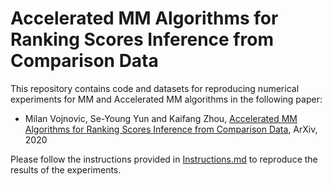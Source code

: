 # Accelerated MM Algorithms for Ranking Scores Inference from Comparison Data

This repository contains code and datasets for reproducing numerical experiments for MM and Accelerated MM algorithms in the following paper:
* Milan Vojnovic, Se-Young Yun and Kaifang Zhou, [Accelerated MM Algorithms for Ranking Scores Inference from Comparison Data](https://arxiv.org/abs/1901.00150), ArXiv, 2020

Please follow the instructions provided in [Instructions.md](https://github.com/GDMMBT/AcceleratedBradleyTerry/blob/master/Instruction.md) to reproduce the results of the experiments.

